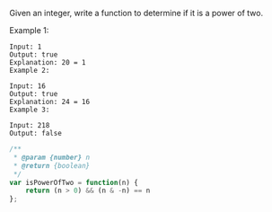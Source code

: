 Given an integer, write a function to determine if it is a power of two.

Example 1:
```
Input: 1
Output: true
Explanation: 20 = 1
Example 2:
```
```
Input: 16
Output: true
Explanation: 24 = 16
Example 3:
```
```
Input: 218
Output: false
```
```js
/**
 * @param {number} n
 * @return {boolean}
 */
var isPowerOfTwo = function(n) {
    return (n > 0) && (n & -n) == n
};
```